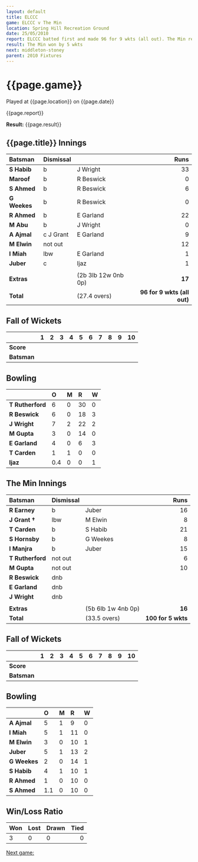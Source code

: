 ```yaml
---
layout: default
title: ELCCC
game: ELCCC v The Min
location: Spring Hill Recreation Ground
date: 25/05/2010
report: ELCCC batted first and made 96 for 9 wkts (all out). The Min replied with 100 for 5 wkts
result: The Min won by 5 wkts
next: middleton-stoney
parent: 2010 Fixtures
---
```


# {{page.game}}

Played at {{page.location}} on {{page.date}}

{{page.report}}

**Result:** {{page.result}}

## {{page.title}} Innings

| Batsman | Dismissal |  | Runs |
|:---|:---|---|---:|
| **S Habib** | b | J Wright | 33 |
| **Maroof** | b | R Beswick | 0 |
| **S Ahmed** | b | R Beswick | 6 |
| **G Weekes** | b | R Beswick | 0 |
| **R Ahmed** | b | E Garland | 22 |
| **M Abu** | b | J Wright | 0 |
| **A Ajmal** | c J Grant | E Garland | 9 |
| **M Elwin** | not out |  | 12 |
| **I Miah** | lbw | E Garland | 1 |
| **Juber** | c | Ijaz | 1 |
|  |  |  |  |
| **Extras** | | (2b 3lb 12w 0nb 0p) | **17** |
| **Total** | | (27.4 overs) | ****96 for 9 wkts (all out)**** |

## Fall of Wickets

| | 1 | 2 | 3 | 4 | 5 | 6 | 7 | 8 | 9 | 10 |
|---|:---:|:---:|:---:|:---:|:---:|:---:|:---:|:---:|:---:|:---:|
| **Score** |  |  |  |  |  |  |  |  |  |  |
| **Batsman** |  |  |  |  |  |  |  |  |  |  |

## Bowling

| | O | M | R | W |
|---|:---|:---|:---|:---|
| **T Rutherford** | 6 | 0 | 30 | 0 |
| **R Beswick** | 6 | 0 | 18 | 3 |
| **J Wright** | 7 | 2 | 22 | 2 |
| **M Gupta** | 3 | 0 | 14 | 0 |
| **E Garland** | 4 | 0 | 6 | 3 |
| **T Carden** | 1 | 1 | 0 | 0 |
| **Ijaz** | 0.4 | 0 | 0 | 1 |

## The Min Innings

| Batsman | Dismissal |  | Runs |
|:---|:---|---|---:|
| **R Earney** | b | Juber | 16 |
| **J Grant &#8224;** | lbw | M Elwin | 8 |
| **T Carden** | b | S Habib | 21 |
| **S Hornsby** | b | G Weekes | 8 |
| **I Manjra** | b | Juber | 15 |
| **T Rutherford** | not out |  | 6 |
| **M Gupta** | not out |  | 10 |
| **R Beswick** | dnb |  |  |
| **E Garland** | dnb |  |  |
| **J Wright** | dnb |  |  |
|  |  |  |  |
| **Extras** | | (5b 6lb 1w 4nb 0p) | **16** |
| **Total** | | (33.5 overs) | ****100 for 5 wkts**** |

## Fall of Wickets

| | 1 | 2 | 3 | 4 | 5 | 6 | 7 | 8 | 9 | 10 |
|---|:---:|:---:|:---:|:---:|:---:|:---:|:---:|:---:|:---:|:---:|
| **Score** |  |  |  |  |  |  |  |  |  |  |
| **Batsman** |  |  |  |  |  |  |  |  |  |  |

## Bowling

| | O | M | R | W |
|---|:---|:---|:---|:---|
| **A Ajmal** | 5 | 1 | 9 | 0 |
| **I Miah** | 5 | 1 | 11 | 0 |
| **M Elwin** | 3 | 0 | 10 | 1 |
| **Juber** | 5 | 1 | 13 | 2 |
| **G Weekes** | 2 | 0 | 14 | 1 |
| **S Habib** | 4 | 1 | 10 | 1 |
| **R Ahmed** | 1 | 0 | 10 | 0 |
| **S Ahmed** | 1.1 | 0 | 10 | 0 |

## Win/Loss Ratio

| Won | Lost | Drawn | Tied |
|:---|:---|:---|---:|
| 3 | 0 | 0 | 0 |

[Next game:]({{page.next}})